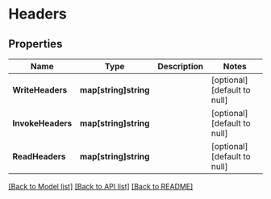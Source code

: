 # Headers

## Properties
Name | Type | Description | Notes
------------ | ------------- | ------------- | -------------
**WriteHeaders** | **map[string]string** |  | [optional] [default to null]
**InvokeHeaders** | **map[string]string** |  | [optional] [default to null]
**ReadHeaders** | **map[string]string** |  | [optional] [default to null]

[[Back to Model list]](../README.md#documentation-for-models) [[Back to API list]](../README.md#documentation-for-api-endpoints) [[Back to README]](../README.md)


